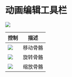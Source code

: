 # 动画编辑工具栏

![](/QQ20241113-010200.png)

| 控制 | 描述 |
| --- | --- |
| ![](/QQ20241113-010233.png) | 移动骨骼 |
| ![](/QQ20241113-010243.png) | 旋转骨骼 |
| ![](/QQ20241113-010257.png) | 缩放骨骼 |
